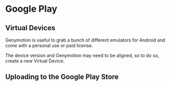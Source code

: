 # Google Play

## Virtual Devices 

Genymotion is useful to grab a bunch of different emulators for Android and come with a personal use or paid license. 

The device version and Genymotion may need to be aligned, so to do so, create a new Virtual Device.

## Uploading to the Google Play Store

